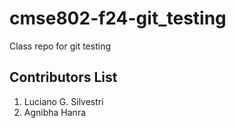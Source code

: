 # cmse802-f24-git_testing
Class repo for git testing


## Contributors List

1. Luciano G. Silvestri
2. Agnibha Hanra
